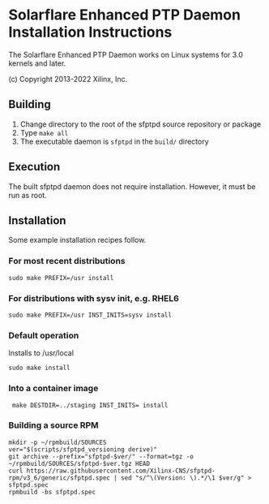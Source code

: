 # Solarflare Enhanced PTP Daemon Installation Instructions

The Solarflare Enhanced PTP Daemon works on Linux systems for 3.0 kernels and
later.

(c) Copyright 2013-2022 Xilinx, Inc.

## Building

1) Change directory to the root of the sfptpd source repository or package
2) Type `make all`
3) The executable daemon is `sfptpd` in the `build/` directory

## Execution

The built sfptpd daemon does not require installation. However, it must be run
as root.

## Installation

Some example installation recipes follow.

### For most recent distributions
``` sudo make PREFIX=/usr install ```

### For distributions with sysv init, e.g. RHEL6
``` sudo make PREFIX=/usr INST_INITS=sysv install ```

### Default operation
Installs to /usr/local

``` sudo make install ```

### Into a container image
``` make DESTDIR=../staging INST_INITS= install```

### Building a source RPM
```
mkdir -p ~/rpmbuild/SOURCES
ver="$(scripts/sfptpd_versioning derive)"
git archive --prefix="sfptpd-$ver/" --format=tgz -o ~/rpmbuild/SOURCES/sfptpd-$ver.tgz HEAD
curl https://raw.githubusercontent.com/Xilinx-CNS/sfptpd-rpm/v3_6/generic/sfptpd.spec | sed "s/^\(Version: \).*/\1 $ver/g" > sfptpd.spec
rpmbuild -bs sfptpd.spec
```
